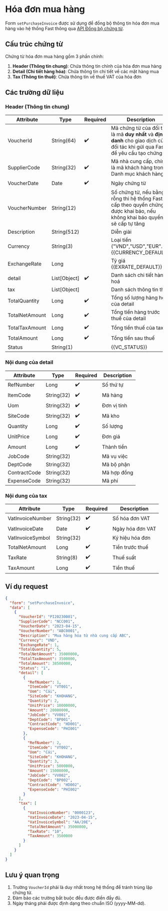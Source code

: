 # Hóa đơn mua hàng

Form `setPurchaseInvoice` được sử dụng để đồng bộ thông tin hóa đơn mua hàng vào hệ thống Fast thông qua [API Đồng bộ chứng từ](../sync-voucher).

## Cấu trúc chứng từ

Chứng từ hóa đơn mua hàng gồm 3 phần chính:

1. **Header (Thông tin chung)**: Chứa thông tin chính của hóa đơn mua hàng
2. **Detail (Chi tiết hàng hóa)**: Chứa thông tin chi tiết về các mặt hàng mua
3. **Tax (Thông tin thuế)**: Chứa thông tin về thuế VAT của hóa đơn

## Các trường dữ liệu

### Header (Thông tin chung)

| Attribute    | Type        | Required | Description          |
|--------------|-------------|----------|----------------------|
| VoucherId    | String(64)  | ✔️       | Mã chứng từ của đối tác : là mã **duy nhất** và **định danh** cho giao dịch của đối tác khi gửi qua Fast để yêu cầu tạo chứng từ.|
| SupplierCode | String(32)  | ✔️       | Mã nhà cung cấp, chính là mã khách hàng trong Danh mục khách hàng |
| VoucherDate  | Date        | ✔️       | Ngày chứng từ        |
| VoucherNumber| String(12)  |        | Số chứng từ, nếu bằng rỗng thi hệ thống Fast sẽ cấp theo quyển chứng từ được khai báo, nếu không khai báo quyển thì sẽ cấp tự tăng|
| Description  | String(512) |          | Diễn giải            |
| Currency     | String(3)   |           | Loại tiền ("VND","USD","EUR"...).<br/>{{CURRENCY_DEFAULT}}<br/>|
| ExchangeRate | Long        |           | Tỷ giá <br/>{{EXRATE_DEFAULT}}<br/>|
| <span class="highlight-key">detail</span>| List[Object]  | ✔️         | Danh sách chi tiết hàng hoá |
| <span class="highlight-key">tax</span>| List[Object]  |          | Danh sách thông tin thuế |
| TotalQuantity    | Long    | ✔️   | Tổng số lượng hàng hoá của <span class="highlight-key">detail</span> |
| TotalNetAmount    | Long   | ✔️   | Tổng tiền hàng trước thuế của <span class="highlight-key">detail</span>|
| TotalTaxAmount    | Long   | ✔️   | Tổng tiền thuế của <span class="highlight-key">tax</span> |
| TotalAmount    | Long      | ✔️       | Tổng tiền sau thuế |
| Status       | String(1)   |          | {{VC_STATUS}} |

### Nội dung của <span class="highlight-key">detail</span>

| Attribute    | Type        | Required | Description          |
|--------------|-------------|----------|----------------------|
| RefNumber    | Long        | ✔️       | Số thứ tự            |
| ItemCode     | String(32)  | ✔️       | Mã hàng              |
| Uom          | String(32)  | ✔️       | Đơn vị tính          |
| SiteCode     | String(32)  | ✔️       | Mã kho               |
| Quantity     | Long        | ✔️       | Số lượng             |
| UnitPrice    | Long        | ✔️       | Đơn giá              |
| Amount       | Long        | ✔️       | Thành tiền           |
| JobCode      | String(32)  |          | Mã vụ việc           |
| DeptCode     | String(32)  |          | Mã bộ phận           |
| ContractCode | String(32)  |          | Mã hợp đồng          |
| ExpenseCode  | String(32)  |          | Mã phí               |

### Nội dung của <span class="highlight-key">tax</span>

| Attribute        | Type        | Required | Description          |
|------------------|-------------|----------|----------------------|
| VatInvoiceNumber | String(32)  | ✔️       | Số hóa đơn VAT       |
| VatInvoiceDate   | Date        | ✔️       | Ngày hóa đơn VAT     |
| VatInvoiceSymbol | String(32)  |          | Ký hiệu hóa đơn      |
| TotalNetAmount   | Long        | ✔️       | Tiền trước thuế      |
| TaxRate          | String(8)   | ✔️       | Thuế suất            |
| TaxAmount        | Long        | ✔️       | Tiền thuế            |

## Ví dụ request

```json
{
  "form": "setPurchaseInvoice",
  "data": [
    {
      "VoucherId": "PI20230001",
      "SupplierCode": "NCC001",
      "VoucherDate": "2023-04-15",
      "VoucherNumber": "ABC0001",
      "Description": "Mua hàng hóa từ nhà cung cấp ABC",
      "Currency": "VND",
      "ExchangeRate": 1,
      "TotalQuantity": 5,
      "TotalNetAmount": 35000000,
      "TotalTaxAmount": 3500000,
      "TotalAmount": 38500000,
      "Status": "1",
      "detail": [
        {
          "RefNumber": 1,
          "ItemCode": "VT001",
          "Uom": "Cái",
          "SiteCode": "KHOHANG",
          "Quantity": 2,
          "UnitPrice": 10000000,
          "Amount": 20000000,
          "JobCode": "VV001",
          "DeptCode": "BP001",
          "ContractCode": "HD001",
          "ExpenseCode": "PHI001"
        },
        {
          "RefNumber": 2,
          "ItemCode": "VT002",
          "Uom": "Cái",
          "SiteCode": "KHOHANG",
          "Quantity": 3,
          "UnitPrice": 5000000,
          "Amount": 15000000,
          "JobCode": "VV002",
          "DeptCode": "BP002",
          "ContractCode": "HD002",
          "ExpenseCode": "PHI002"
        }
      ],
      "tax": [
        {
          "VatInvoiceNumber": "0000123",
          "VatInvoiceDate": "2023-04-15",
          "VatInvoiceSymbol": "AA/20E",
          "TotalNetAmount": 35000000,
          "TaxRate": "10",
          "TaxAmount": 3500000
        }
      ]
    }
  ]
}
```

## Lưu ý quan trọng

1. Trường `VoucherId` phải là duy nhất trong hệ thống để tránh trùng lặp chứng từ.
2. Đảm bảo các trường bắt buộc đều được điền đầy đủ.
3. Ngày tháng phải được định dạng theo chuẩn ISO (yyyy-MM-dd).
